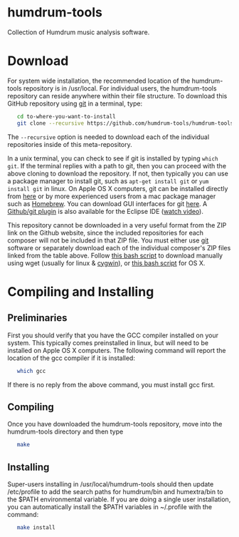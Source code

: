 humdrum-tools
=============

Collection of Humdrum music analysis software.


# Download #

For system wide installation, the recommended location of the humdrum-tools repository is in /usr/local.  For individual users, the humdrum-tools repository can reside anywhere within their file structure.  To download this GitHub repository using [git](http://en.wikipedia.org/wiki/Git_%29software%29) in a terminal, type:

```bash
   cd to-where-you-want-to-install
   git clone --recursive https://github.com/humdrum-tools/humdrum-tools
```

The ```--recursive``` option is needed to download each of the
individual repositories inside of this meta-repository.

In a unix terminal, you can check to see if git is installed by
typing ```which git```.  If the terminal replies with a path to
git, then you can proceed with the above cloning to download the
repository.  If not, then typically you can use a package manager
to install git, such as ```apt-get install git``` or ```yum install
git``` in linux.  On Apple OS X computers, git can be installed
directly from [here](http://git-scm.com/download/mac) or by more
experienced users from a mac package manager such as
[Homebrew](http://brew.sh).  You can download GUI interfaces for
git [here](http://git-scm.com/downloads/guis).  A [Github/git
plugin](http://eclipse.github.com) is also available for the Eclipse
IDE ([watch video](http://www.youtube.com/watch?v=ptK9-CNms98)).

This repository cannot be downloaded in a very useful format from
the ZIP link on the Github website, since the included repositories
for each composer will not be included in that ZIP file.  You must
either use [git](http://en.wikipedia.org/wiki/Git_%29software%29)
software or separately download each of the individual composer's
ZIP files linked from the table above.  Follow [this bash
script](https://gist.github.com/josquin-research-project/8177804)
to download manually using wget (usually for linux &
[cygwin](http://www.cygwin.com)), or [this bash
script](https://gist.github.com/josquin-research-project/8177884)
for OS X.

# Compiling and Installing #

## Preliminaries ##

First you should verify that you have the GCC compiler installed on your system.  This typically comes preinstalled in linux, but will need to be installed on Apple OS X computers.  The following command will report the location of the gcc compiler if it is installed:

```bash
   which gcc
```

If there is no reply from the above command, you must install gcc first.

## Compiling ##

Once you have downloaded the humdrum-tools repository, move
into the humdrum-tools directory and then type

```bash
   make
```

## Installing ##

Super-users installing in /usr/local/humdrum-tools should then update /etc/profile to add the search paths for humdrum/bin and humextra/bin to the $PATH environmental variable.  If you are doing a single user installation, you can automatically install the $PATH variables in ~/.profile with the command:

```bash
   make install
```


